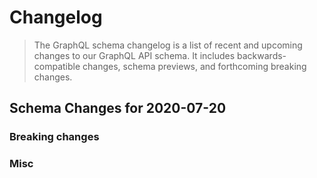 # Changelog

> The GraphQL schema changelog is a list of recent and upcoming changes to our GraphQL API schema. It includes backwards-compatible changes, schema previews, and forthcoming breaking changes.

## Schema Changes for 2020-07-20

### Breaking changes

### Misc
